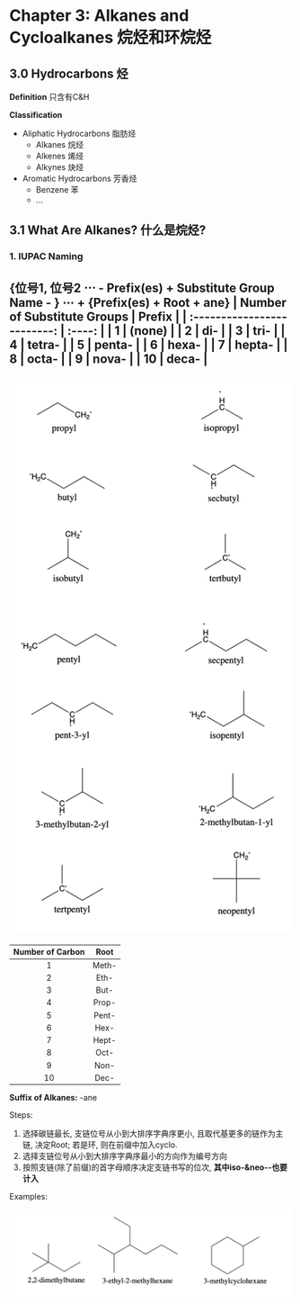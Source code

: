 # Chapter 3: Alkanes and Cycloalkanes 烷烃和环烷烃

## 3.0 Hydrocarbons 烃

 **Definition** 只含有C&H

 **Classification**
  - Aliphatic Hydrocarbons 脂肪烃
    - Alkanes 烷烃
    - Alkenes 烯烃
    - Alkynes 炔烃
  - Aromatic Hydrocarbons 芳香烃
    - Benzene 苯
    - ...

## 3.1 What Are Alkanes? 什么是烷烃?

### 1. IUPAC Naming

{位号1, 位号2 $\cdots$ - Prefix(es) + Substitute Group Name - } $\cdots$ + {Prefix(es) + Root + ane}
| Number of Substitute Groups | Prefix |
| :-------------------------: | :----: |
|              1              | (none) |
|              2              |  di-   |
|              3              |  tri-  |
|              4              | tetra- |
|              5              | penta- |
|              6              | hexa-  |
|              7              | hepta- |
|              8              | octa-  |
|              9              | nova-  |
|             10              | deca-  |
---
![substitutes](images/Chapter3/Substitutes.png)
---

| Number of Carbon | Root  |
| :--------------: | :---: |
|        1         | Meth- |
|        2         | Eth-  |
|        3         | But-  |
|        4         | Prop- |
|        5         | Pent- |
|        6         | Hex-  |
|        7         | Hept- |
|        8         | Oct-  |
|        9         | Non-  |
|        10        | Dec-  |




**Suffix of Alkanes:** -ane

Steps:
1. 选择碳链最长, 支链位号从小到大排序字典序更小, 且取代基更多的链作为主链, 决定Root; 若是环, 则在前缀中加入cyclo.
2. 选择支链位号从小到大排序字典序最小的方向作为编号方向
3. 按照支链(除了前缀)的首字母顺序决定支链书写的位次, **其中iso-&neo--也要计入**

Examples:

![3.1example](images/Chapter3/3.1example.png)